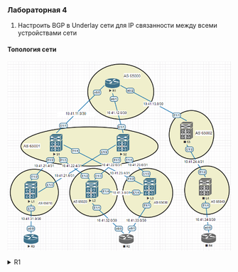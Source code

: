 ### Лабораторная 4
1. Настроить BGP в Underlay сети для IP связанности между всеми устройствами сети

#### Топология сети
![](underlay-bgp.PNG)

<details>
  <summary>R1</summary>
<pre><code>
router bgp 65000
 bgp log-neighbor-changes
 neighbor 10.41.11.2 remote-as 65001   *//to S1*
 neighbor 10.41.12.2 remote-as 65001   *//to S2*
 neighbor 10.41.13.2 remote-as 65002   *//to S3*
 !
 address-family ipv4
  network 10.41.11.0 mask 255.255.255.252
  network 10.41.12.0 mask 255.255.255.252
  network 10.41.13.0 mask 255.255.255.252
  neighbor 10.41.11.2 activate
  neighbor 10.41.12.2 activate
  neighbor 10.41.13.2 activate
  maximum-paths 3
</code></pre>
</details>

